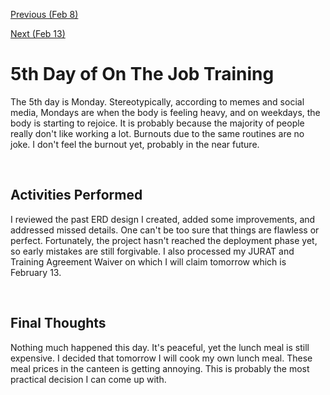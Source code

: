[Previous (Feb 8)](./02-08-2024.md)

[Next (Feb 13)](./02-13-2024.md)


# 5th Day of On The Job Training

The 5th day is Monday. Stereotypically, according to memes and social media, Mondays are
when the body is feeling heavy, and on weekdays, the body is starting to rejoice. It is
probably because the majority of people really don't like working a lot. Burnouts due to
the same routines are no joke. I don't feel the burnout yet, probably in the near future.

<br>

## Activities Performed

I reviewed the past ERD design I created, added some improvements, and addressed missed
details. One can't be too sure that things are flawless or perfect. Fortunately, the
project hasn't reached the deployment phase yet, so early mistakes are still forgivable.
I also processed my JURAT and Training Agreement Waiver on which I will claim tomorrow
which is February 13.

<br>

## Final Thoughts

Nothing much happened this day. It's peaceful, yet the lunch meal is still expensive.
I decided that tomorrow I will cook my own lunch meal. These meal prices in the canteen
is getting annoying. This is probably the most practical decision I can come up with.
